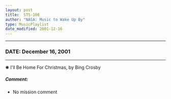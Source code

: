 ```yaml
---
layout: post
title:  STS-108
author: "NASA: Music to Wake Up By"
type: MusicPlaylist
date_modified: 2001-12-16
---
```


----
### DATE: December 16, 2001
----
✺ I'll Be Home For Christmas, by Bing Crosby

##### Comment:
* No mission comment
